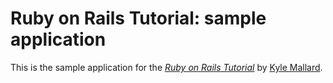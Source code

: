# Ruby on Rails Tutorial: sample application

This is the sample application for
the [*Ruby on Rails Tutorial*](http://railstutorial.org/)
by [Kyle Mallard](http://kylemallard.com/).